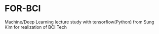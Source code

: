 # FOR-BCI
Machine/Deep Learning lecture study with tensorflow(Python) from Sung Kim for realization of BCI Tech
